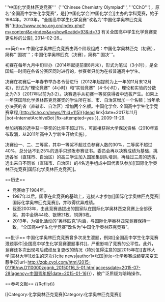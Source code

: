 '''中国化学奥林匹克竞赛'''（'''Chinese Chemistry Olympiad''', '''CChO'''），原名“全国高中学生化学竞赛”，是[[中国化学会|中国化学会]]主办的学科竞赛，始于1984年。2013年，“全国高中学生化学竞赛”改名为“中国化学奥林匹克竞赛”<ref name="CChOChangeName">[http://www.ccho.org.cn/index.php?m=content&c=index&a=show&catid=93&id=73 有关全国高中学生化学竞赛变更名称的公告], 2014-02-26.</ref>。

==简介==
中国化学奥林匹克竞赛由两个阶段组成：中国化学奥林匹克（初赛），简称'''国初'''；中国化学奥林匹克（决赛），简称'''国决'''。

初赛在每年九月中旬举办（2014年起提前至8月末），形式为笔试（3小时），是全国统一时间在各省分赛区同时进行的，参赛者只能为在校普通高中学生。

决赛在初赛后一年春节举办冬令营进行（2012年起提前为上一年的11月末12月初），形式为“理论竞赛”（4小时）和“实验竞赛”（4-5小时），理论和实验的分数比为7:3（2017年以前为3:2）。决赛选手从初赛一等奖获得者中选拔产生。如果上一年获国际化学奥林匹克竞赛奖的学生所在省、市、自治区增加一个名额；当年承办决赛的省（直辖市、自治区）增加两个名额。<ref name="CChO">中国化学会. 全国高中学生化学竞赛章程,[http://icho.cn/news/?hid=115]{{dead link|date=2017年11月 |bot=InternetArchiveBot |fix-attempted=yes }}, 2009-11-29.</ref>

参加初赛的选手获一等奖的比率不超过1%，可直接获得大学保送资格（2010年宣布取消，从2011年高中入学新生开始实施）。

决赛设一、二、三等奖，其中一等奖不超过总参赛人数的30%，二等奖不超过40%，总分达不到25%的选手只颁发参赛证书。委员会再以决赛成绩为基础，挑选各省（直辖市、自治区）的高三学生加入国家集训队培训，再经过三周的选拔，选出来自不同省（直辖市、自治区）的4名选手组成中国代表队参加[[国际化学奥林匹克竞赛|国际化学奥林匹克竞赛]]。

==历史==
* 竞赛始于1984年。
* 1987年以后，国家在此竞赛的基础上，选拔人才参加[[国际化学奥林匹克竞赛|国际化学奥林匹克竞赛]]，并取得优异成绩。
* 截至2003年，由此竞赛选拔出的国家队在国际化学奥林匹克竞赛上全部获奖，其中金牌44枚、银牌21枚、铜牌3枚。
* 2013年，为强化活动的“奥林匹克”内涵，与国际化学奥林匹克竞赛保持一致，“全国高中学生化学竞赛”改名为“中国化学奥林匹克竞赛”。

==批评==
中国化学奥林匹克竞赛曾多次发生泄题，例如[[全国高中学生化学竞赛泄题事件|全国高中学生化学竞赛泄题事件]]，严重影响了竞赛的公平性。此外，竞赛还多次出现考后成绩反复更改的情况（特别值得注意的是2015年在[[吉林大学|吉林大学]]发生的这次<ref>{{cite news|author1=张国|title=化学奥赛成绩变来变去惹争议|url=http://zqb.cyol.com/html/2015-01/16/nw.D110000zgqnb_20150116_5-01.htm|accessdate=2015-07-28|agency=中国青年报|date=2015-01-16}}</ref>），被广泛质疑为暗箱操作。

==参考文献==
{{Reflist}}

[[Category:化学奥林匹克竞赛|Category:化学奥林匹克竞赛]]